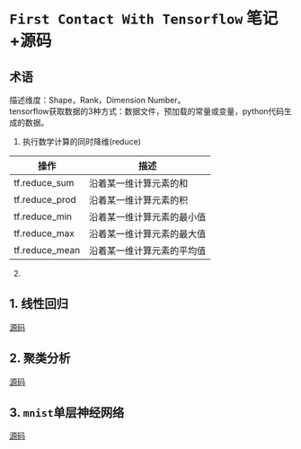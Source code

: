 # `First Contact With Tensorflow` 笔记+源码  

## 术语  
描述维度：Shape，Rank，Dimension Number。  
tensorflow获取数据的3种方式：数据文件，预加载的常量或变量，python代码生成的数据。  
1. 执行数学计算的同时降维(reduce)    

|操作|描述|
|----|----|
|tf.reduce_sum |沿着某一维计算元素的和|
|tf.reduce_prod| 沿着某一维计算元素的积|
|tf.reduce_min |沿着某一维计算元素的最小值|
|tf.reduce_max |沿着某一维计算元素的最大值|
|tf.reduce_mean| 沿着某一维计算元素的平均值|

2.

## 1. 线性回归
[源码](./linear_regression.py)   
## 2. 聚类分析   
[源码](./clustering.py)   
## 3. `mnist`单层神经网络   
[源码](./mnist.py)   
